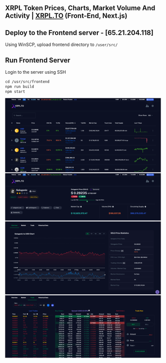 ## XRPL Token Prices, Charts, Market Volume And Activity | [XRPL.TO](https://xrpl.to) (Front-End, Next.js)

## Deploy to the Frontend server - [65.21.204.118]

Using WinSCP, upload frontend directory to ```/user/src/```

## Run Frontend Server

Login to the server using SSH
```
cd /usr/src/frontend
npm run build
npm start
```

![Screen1 ](./docs/screen1.png)
![Screen2 ](./docs/screen2.png)
![Screen3 ](./docs/screen3.png)
![Screen4 ](./docs/screen4.png)


